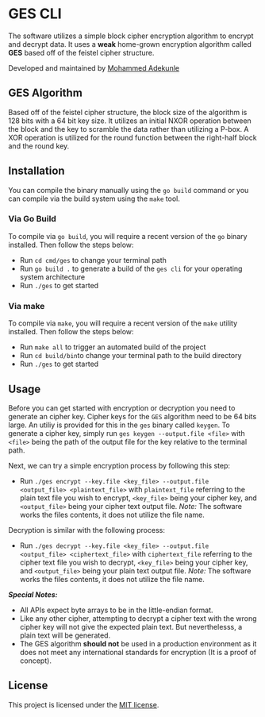 # GES CLI

The software utilizes a simple block cipher encryption algorithm to encrypt and decrypt data. It uses a **weak** home-grown encryption algorithm called **GES** based off of the feistel cipher structure.

Developed and maintained by [Mohammed Adekunle](https://mohammedadekunle.com.ng)

## GES Algorithm

Based off of the feistel cipher structure, the block size of the algorithm is 128 bits with a 64 bit key size. It utilizes an initial NXOR operation between the block and the key to scramble the data rather than utilizing a P-box. A XOR operation is utilized for the round function between the right-half block and the round key.

## Installation

You can compile the binary manually using the `go build` command or you can compile via the build system using the `make` tool.

### Via Go Build

To compile via `go build`, you will require a recent version of the `go` binary installed. Then follow the steps below:

- Run `cd cmd/ges` to change your terminal path
- Run `go build .` to generate a build of the `ges cli` for your operating system architecture
- Run `./ges` to get started

### Via make

To compile via `make`, you will require a recent version of the `make` utility installed. Then follow the steps below:

- Run `make all` to trigger an automated build of the project
- Run `cd build/bin`to change your terminal path to the build directory
- Run `./ges` to get started

## Usage

Before you can get started with encryption or decryption you need to generate an cipher key. Cipher keys for the `GES` algorithm need to be 64 bits large. An utiliy is provided for this in the `ges` binary called `keygen`. To generate a cipher key, simply run `ges keygen --output.file <file>` with `<file>` being the path of the output file for the key relative to the terminal path.

Next, we can try a simple encryption process by following this step:

- Run `./ges encrypt --key.file <key_file> --output.file <output_file> <plaintext_file>` with `plaintext_file` referring to the plain text file you wish to encrypt, `<key_file>` being your cipher key, and `<output_file>` being your cipher text output file. *Note:* The software works the files contents, it does not utilize the file name.

Decryption is similar with the following process:

- Run `./ges decrypt --key.file <key_file> --output.file <output_file> <ciphertext_file>` with `ciphertext_file` referring to the cipher text file you wish to decrypt, `<key_file>` being your cipher key, and `<output_file>` being your plain text output file. *Note:* The software works the files contents, it does not utilize the file name.

***Special Notes:***

- All APIs expect byte arrays to be in the little-endian format.
- Like any other cipher, attempting to decrypt a cipher text with the wrong cipher key will not give the expected plain text. But neverthelesss, a plain text will be generated.
- The GES algorithm **should not** be used in a production environment as it does not meet any international standards for encryption (It is a proof of concept).

## License

This project is licensed under the [MIT license](http://opensource.org/licenses/MIT).
